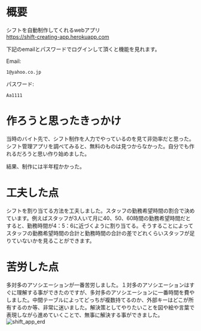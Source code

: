 # 概要
シフトを自動制作してくれるwebアプリ  
https://shift-creating-app.herokuapp.com


下記のemailとパスワードでログインして頂くと機能を見れます。

Email:
```
1@yahoo.co.jp
```

パスワード:
```
Aa1111
```

# 作ろうと思ったきっかけ
当時のバイト先で、シフト制作を人力でやっているのを見て非効率だと思った。シフト管理アプリを調べてみると、無料のものは見つからなかった。自分でも作れるだろうと思い作り始めました。

結果、制作には半年程かかった。

# 工夫した点
シフトを割り当てる方法を工夫しました。スタッフの勤務希望時間の割合で決めています。例えばスタッフが3人いて月に40、50、60時間の勤務希望時間だとすると、勤務時間が4：5：6に近づくように割り当てる。そうすることによってスタッフの勤務希望時間の合計と勤務時間の合計の差でどれくらいスタッフが足りていないかを見ることができます。

# 苦労した点
多対多のアソシエーションが一番苦労しました。１対多のアソシエーションはすぐに理解する事ができたのですが、多対多のアソシエーションに一番時間を費やしました。中間テーブルによってどっちが複数持てるのか、外部キーはどこが所有するのか等、非常に迷いました。解決策としてやりたいことを図や絵や言葉で表現しながら進めていくことで、無事に解決する事ができました。
![shift_app_erd](https://user-images.githubusercontent.com/79404325/230768604-6a9bc471-00cf-43a1-b717-617db2850598.png)
